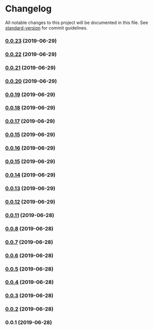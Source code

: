 # Changelog

All notable changes to this project will be documented in this file. See [standard-version](https://github.com/conventional-changelog/standard-version) for commit guidelines.

### [0.0.23](https://github.com/NMathar/opsi-manager/compare/v0.0.22...v0.0.23) (2019-06-29)



### [0.0.22](https://github.com/NMathar/opsi-manager/compare/v0.0.21...v0.0.22) (2019-06-29)



### [0.0.21](https://github.com/NMathar/opsi-manager/compare/v0.0.20...v0.0.21) (2019-06-29)



### [0.0.20](https://github.com/NMathar/opsi-manager/compare/v0.0.19...v0.0.20) (2019-06-29)



### [0.0.19](https://github.com/NMathar/opsi-manager/compare/v0.0.18...v0.0.19) (2019-06-29)



### [0.0.18](https://github.com/NMathar/opsi-manager/compare/v0.0.17...v0.0.18) (2019-06-29)



### [0.0.17](https://github.com/NMathar/opsi-manager/compare/v0.0.16...v0.0.17) (2019-06-29)



### [0.0.15](https://github.com/NMathar/opsi-manager/compare/v0.0.16...v0.0.15) (2019-06-29)



### [0.0.16](https://github.com/NMathar/opsi-manager/compare/v0.0.15...v0.0.16) (2019-06-29)



### [0.0.15](https://github.com/NMathar/opsi-manager/compare/v0.0.14...v0.0.15) (2019-06-29)



### [0.0.14](https://github.com/NMathar/opsi-manager/compare/v0.0.13...v0.0.14) (2019-06-29)



### [0.0.13](https://github.com/NMathar/opsi-manager/compare/v0.0.12...v0.0.13) (2019-06-29)



### [0.0.12](https://github.com/NMathar/opsi-manager/compare/v0.0.11...v0.0.12) (2019-06-29)



### [0.0.11](https://github.com/NMathar/opsi-manager/compare/v0.0.10...v0.0.11) (2019-06-28)



### [0.0.8](https://github.com/NMathar/opsi-manager/compare/v0.0.9...v0.0.8) (2019-06-28)



### [0.0.7](https://github.com/NMathar/opsi-manager/compare/v0.0.6...v0.0.7) (2019-06-28)



### [0.0.6](https://github.com/NMathar/opsi-manager/compare/v0.0.5...v0.0.6) (2019-06-28)



### [0.0.5](https://github.com/NMathar/opsi-manager/compare/v0.0.4...v0.0.5) (2019-06-28)



### [0.0.4](https://github.com/NMathar/opsi-manager/compare/v0.0.3...v0.0.4) (2019-06-28)



### [0.0.3](https://github.com/NMathar/opsi-manager/compare/v0.0.2...v0.0.3) (2019-06-28)



### [0.0.2](https://github.com/NMathar/opsi-manager/compare/v0.0.1...v0.0.2) (2019-06-28)



### 0.0.1 (2019-06-28)
